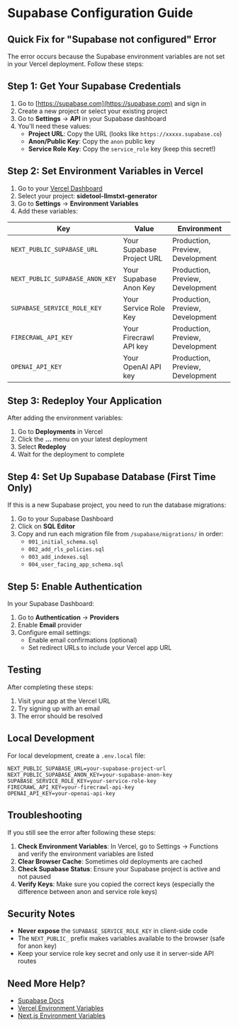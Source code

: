 # Supabase Configuration Guide

## Quick Fix for "Supabase not configured" Error

The error occurs because the Supabase environment variables are not set in your Vercel deployment. Follow these steps:

## Step 1: Get Your Supabase Credentials

1. Go to [https://supabase.com](https://supabase.com) and sign in
2. Create a new project or select your existing project
3. Go to **Settings** → **API** in your Supabase dashboard
4. You'll need these values:
   - **Project URL**: Copy the URL (looks like `https://xxxxx.supabase.co`)
   - **Anon/Public Key**: Copy the `anon` public key
   - **Service Role Key**: Copy the `service_role` key (keep this secret!)

## Step 2: Set Environment Variables in Vercel

1. Go to your [Vercel Dashboard](https://vercel.com/dashboard)
2. Select your project: **sidetool-llmstxt-generator**
3. Go to **Settings** → **Environment Variables**
4. Add these variables:

| Key | Value | Environment |
|-----|-------|-------------|
| `NEXT_PUBLIC_SUPABASE_URL` | Your Supabase Project URL | Production, Preview, Development |
| `NEXT_PUBLIC_SUPABASE_ANON_KEY` | Your Supabase Anon Key | Production, Preview, Development |
| `SUPABASE_SERVICE_ROLE_KEY` | Your Service Role Key | Production, Preview, Development |
| `FIRECRAWL_API_KEY` | Your Firecrawl API key | Production, Preview, Development |
| `OPENAI_API_KEY` | Your OpenAI API key | Production, Preview, Development |

## Step 3: Redeploy Your Application

After adding the environment variables:
1. Go to **Deployments** in Vercel
2. Click the **...** menu on your latest deployment
3. Select **Redeploy**
4. Wait for the deployment to complete

## Step 4: Set Up Supabase Database (First Time Only)

If this is a new Supabase project, you need to run the database migrations:

1. Go to your Supabase Dashboard
2. Click on **SQL Editor**
3. Copy and run each migration file from `/supabase/migrations/` in order:
   - `001_initial_schema.sql`
   - `002_add_rls_policies.sql`
   - `003_add_indexes.sql`
   - `004_user_facing_app_schema.sql`

## Step 5: Enable Authentication

In your Supabase Dashboard:
1. Go to **Authentication** → **Providers**
2. Enable **Email** provider
3. Configure email settings:
   - Enable email confirmations (optional)
   - Set redirect URLs to include your Vercel app URL

## Testing

After completing these steps:
1. Visit your app at the Vercel URL
2. Try signing up with an email
3. The error should be resolved

## Local Development

For local development, create a `.env.local` file:

```env
NEXT_PUBLIC_SUPABASE_URL=your-supabase-project-url
NEXT_PUBLIC_SUPABASE_ANON_KEY=your-supabase-anon-key
SUPABASE_SERVICE_ROLE_KEY=your-service-role-key
FIRECRAWL_API_KEY=your-firecrawl-api-key
OPENAI_API_KEY=your-openai-api-key
```

## Troubleshooting

If you still see the error after following these steps:

1. **Check Environment Variables**: In Vercel, go to Settings → Functions and verify the environment variables are listed
2. **Clear Browser Cache**: Sometimes old deployments are cached
3. **Check Supabase Status**: Ensure your Supabase project is active and not paused
4. **Verify Keys**: Make sure you copied the correct keys (especially the difference between anon and service role keys)

## Security Notes

- **Never expose** the `SUPABASE_SERVICE_ROLE_KEY` in client-side code
- The `NEXT_PUBLIC_` prefix makes variables available to the browser (safe for anon key)
- Keep your service role key secret and only use it in server-side API routes

## Need More Help?

- [Supabase Docs](https://supabase.com/docs)
- [Vercel Environment Variables](https://vercel.com/docs/environment-variables)
- [Next.js Environment Variables](https://nextjs.org/docs/basic-features/environment-variables)
